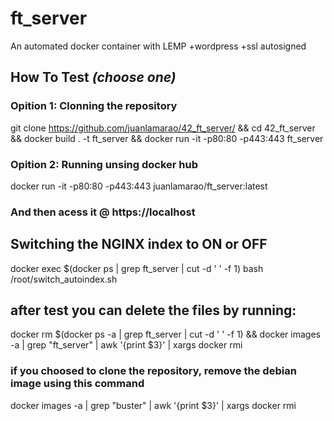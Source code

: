 # ft_server
An automated docker container with LEMP +wordpress +ssl autosigned

## How To Test _(choose one)_

### Opition 1: Clonning the repository
git clone https://github.com/juanlamarao/42_ft_server/ && cd 42_ft_server && docker build . -t ft_server && docker run -it -p80:80 -p443:443 ft_server
  
### Opition 2: Running unsing docker hub
docker run -it -p80:80 -p443:443 juanlamarao/ft_server:latest
  
### And then acess it @ https://localhost

## Switching the NGINX index to ON or OFF
docker exec $(docker ps | grep ft_server | cut -d ' ' -f 1) bash /root/switch_autoindex.sh 

## after test you can delete the files by running:
docker rm $(docker ps -a | grep ft_server | cut -d ' ' -f 1) && docker images -a | grep "ft_server" | awk '{print $3}' | xargs docker rmi

### if you choosed to clone the repository, remove the debian image using this command
docker images -a | grep "buster" | awk '{print $3}' | xargs docker rmi

